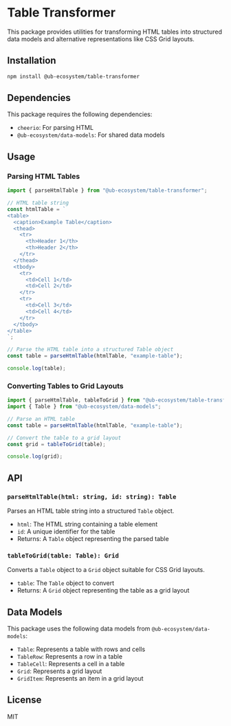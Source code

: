# Table Transformer

This package provides utilities for transforming HTML tables into structured data models and alternative representations like CSS Grid layouts.

## Installation

```bash
npm install @ub-ecosystem/table-transformer
```

## Dependencies

This package requires the following dependencies:

- `cheerio`: For parsing HTML
- `@ub-ecosystem/data-models`: For shared data models

## Usage

### Parsing HTML Tables

```typescript
import { parseHtmlTable } from "@ub-ecosystem/table-transformer";

// HTML table string
const htmlTable = `
<table>
  <caption>Example Table</caption>
  <thead>
    <tr>
      <th>Header 1</th>
      <th>Header 2</th>
    </tr>
  </thead>
  <tbody>
    <tr>
      <td>Cell 1</td>
      <td>Cell 2</td>
    </tr>
    <tr>
      <td>Cell 3</td>
      <td>Cell 4</td>
    </tr>
  </tbody>
</table>
`;

// Parse the HTML table into a structured Table object
const table = parseHtmlTable(htmlTable, "example-table");

console.log(table);
```

### Converting Tables to Grid Layouts

```typescript
import { parseHtmlTable, tableToGrid } from "@ub-ecosystem/table-transformer";
import { Table } from "@ub-ecosystem/data-models";

// Parse an HTML table
const table = parseHtmlTable(htmlTable, "example-table");

// Convert the table to a grid layout
const grid = tableToGrid(table);

console.log(grid);
```

## API

### `parseHtmlTable(html: string, id: string): Table`

Parses an HTML table string into a structured `Table` object.

- `html`: The HTML string containing a table element
- `id`: A unique identifier for the table
- Returns: A `Table` object representing the parsed table

### `tableToGrid(table: Table): Grid`

Converts a `Table` object to a `Grid` object suitable for CSS Grid layouts.

- `table`: The `Table` object to convert
- Returns: A `Grid` object representing the table as a grid layout

## Data Models

This package uses the following data models from `@ub-ecosystem/data-models`:

- `Table`: Represents a table with rows and cells
- `TableRow`: Represents a row in a table
- `TableCell`: Represents a cell in a table
- `Grid`: Represents a grid layout
- `GridItem`: Represents an item in a grid layout

## License

MIT
